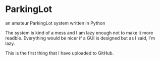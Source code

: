 # ParkingLot
an amateur ParkingLot system written in Python

The system is kind of a mess and I am lazy enough not to make it more readble.
Everything would be nicer if a GUI is designed but as I said, I'm lazy.

This is the first thing that I have uploaded to GitHub.

